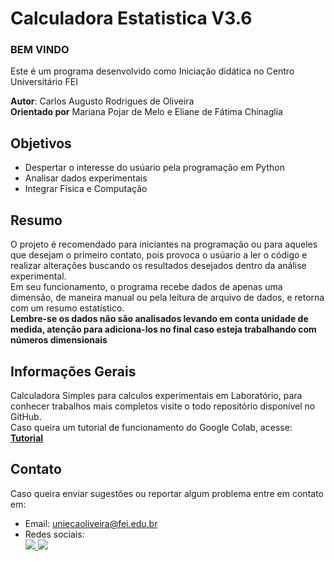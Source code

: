 # Calculadora Estatistica V3.6

### __BEM VINDO__
Este é um programa desenvolvido como Iniciação didática no Centro Universitário FEI

**Autor**: Carlos Augusto Rodrigues de Oliveira   
**Orientado por** Mariana Pojar de Melo e Eliane de Fátima Chinaglia


## Objetivos

* Despertar o interesse do usúario pela programação em Python
* Analisar dados experimentais  
* Integrar Física e Computação 

## Resumo

O projeto é recomendado para iniciantes na programação ou para aqueles que desejam o primeiro contato, pois provoca o usúario a ler o código e realizar alterações buscando os resultados desejados dentro da análise experimental.<br>
Em seu funcionamento, o programa recebe dados de apenas uma dimensão, de maneira manual ou pela leitura de arquivo de dados, e retorna com um resumo estatístico. <br> 
__Lembre-se os dados não são analisados levando em conta unidade de medida, atenção para adiciona-los no final caso esteja trabalhando com números dimensionais__

## Informações Gerais

Calculadora Simples para calculos experimentais em Laboratório, para conhecer trabalhos mais completos visite o todo repositório disponível no GitHub. <br>
Caso queira um tutorial de funcionamento do Google Colab, acesse: __[Tutorial](https://github.com/carlos-metalzin/Calculadora-Estatistica_4.3)__

## Contato 

Caso queira enviar sugestões ou reportar algum problema entre em contato em: 

* Email: uniecaoliveira@fei.edu.br
* Redes sociais:  
<a href="https://www.instagram.com/gustc_carlos/" target="_blank"><img src="https://img.shields.io/badge/-Instagram-%23E4405F?style=for-the-badge&logo=instagram&logoColor=white" target="_blank">
</a> <a href="https://twitter.com/gustc_carlos" target="_blank"><img src="https://img.shields.io/badge/Twitter-1DA1F2?style=for-the-badge&logo=twitter&logoColor=white" target="_blank">
